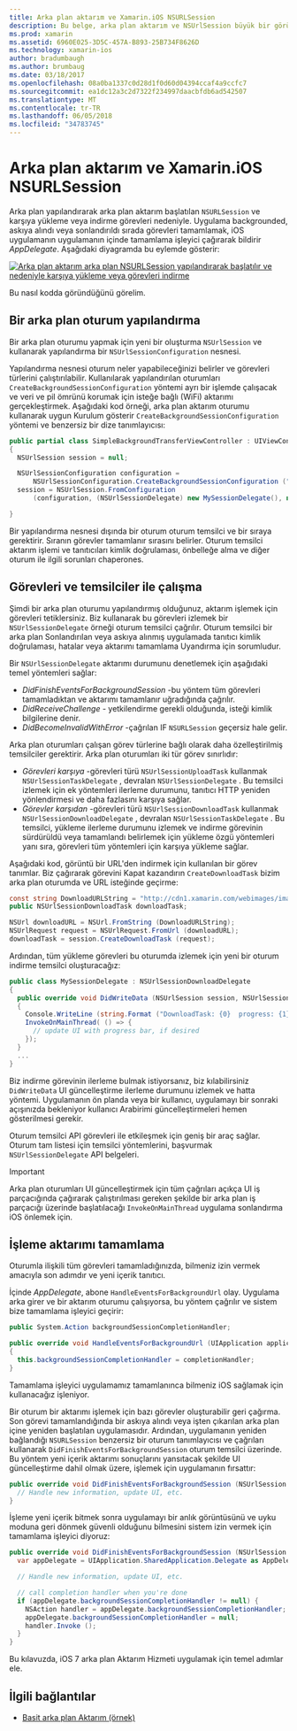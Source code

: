 ```yaml
---
title: Arka plan aktarım ve Xamarin.iOS NSURLSession
description: Bu belge, arka plan aktarım ve NSUrlSession büyük bir görüntü yükleme devre dışı kazandırın ve uygulama arka planda yerleştirildiğinde, yükleme devam etmek için nasıl kullanılacağını gösteren bir kılavuz sağlar.
ms.prod: xamarin
ms.assetid: 6960E025-3D5C-457A-B893-25B734F8626D
ms.technology: xamarin-ios
author: bradumbaugh
ms.author: brumbaug
ms.date: 03/18/2017
ms.openlocfilehash: 08a0ba1337c0d28d1f0d60d04394ccaf4a9ccfc7
ms.sourcegitcommit: ea1dc12a3c2d7322f234997daacbfdb6ad542507
ms.translationtype: MT
ms.contentlocale: tr-TR
ms.lasthandoff: 06/05/2018
ms.locfileid: "34783745"
---
```

# <a name="background-transfer-and-nsurlsession-in-xamarinios"></a>Arka plan aktarım ve Xamarin.iOS NSURLSession

Arka plan yapılandırarak arka plan aktarım başlatılan `NSURLSession` ve karşıya yükleme veya indirme görevleri nedeniyle. Uygulama backgrounded, askıya alındı veya sonlandırıldı sırada görevleri tamamlamak, iOS uygulamanın uygulamanın içinde tamamlama işleyici çağırarak bildirir *AppDelegate*. Aşağıdaki diyagramda bu eylemde gösterir:

 [![](background-transfer-walkthrough-images/transfer.png "Arka plan aktarım arka plan NSURLSession yapılandırarak başlatılır ve nedeniyle karşıya yükleme veya görevleri indirme")](background-transfer-walkthrough-images/transfer.png#lightbox)

Bu nasıl kodda göründüğünü görelim.

## <a name="configuring-a-background-session"></a>Bir arka plan oturum yapılandırma

Bir arka plan oturumu yapmak için yeni bir oluşturma `NSUrlSession` ve kullanarak yapılandırma bir `NSUrlSessionConfiguration` nesnesi.

Yapılandırma nesnesi oturum neler yapabileceğinizi belirler ve görevleri türlerini çalıştırılabilir.
Kullanılarak yapılandırılan oturumları `CreateBackgroundSessionConfiguration` yöntemi ayrı bir işlemde çalışacak ve veri ve pil ömrünü korumak için isteğe bağlı (WiFi) aktarımı gerçekleştirmek.
Aşağıdaki kod örneği, arka plan aktarım oturumu kullanarak uygun Kurulum gösterir `CreateBackgroundSessionConfiguration` yöntemi ve benzersiz bir dize tanımlayıcısı:

```csharp
public partial class SimpleBackgroundTransferViewController : UIViewController
{
  NSUrlSession session = null;

  NSUrlSessionConfiguration configuration =
      NSUrlSessionConfiguration.CreateBackgroundSessionConfiguration ("com.SimpleBackgroundTransfer.BackgroundSession");
  session = NSUrlSession.FromConfiguration
      (configuration, (NSUrlSessionDelegate) new MySessionDelegate(), new NSOperationQueue());

}
```

Bir yapılandırma nesnesi dışında bir oturum oturum temsilci ve bir sıraya gerektirir.
Sıranın görevler tamamlanır sırasını belirler. Oturum temsilci aktarım işlemi ve tanıtıcıları kimlik doğrulaması, önbelleğe alma ve diğer oturum ile ilgili sorunları chaperones.

## <a name="working-with-tasks-and-delegates"></a>Görevleri ve temsilciler ile çalışma

Şimdi bir arka plan oturumu yapılandırmış olduğunuz, aktarım işlemek için görevleri tetiklersiniz. Biz kullanarak bu görevleri izlemek bir `NSUrlSessionDelegate` örneği oturum temsilci çağrılır. Oturum temsilci bir arka plan Sonlandırılan veya askıya alınmış uygulamada tanıtıcı kimlik doğrulaması, hatalar veya aktarımı tamamlama Uyandırma için sorumludur.

Bir `NSUrlSessionDelegate` aktarımı durumunu denetlemek için aşağıdaki temel yöntemleri sağlar:

-  *DidFinishEventsForBackgroundSession* -bu yöntem tüm görevleri tamamladıktan ve aktarımı tamamlanır uğradığında çağrılır.
-  *DidReceiveChallenge* - yetkilendirme gerekli olduğunda, isteği kimlik bilgilerine denir.
-  *DidBecomeInvalidWithError* -çağrılan IF `NSURLSession` geçersiz hale gelir.


Arka plan oturumları çalışan görev türlerine bağlı olarak daha özelleştirilmiş temsilciler gerektirir. Arka plan oturumları iki tür görev sınırlıdır:

-  *Görevleri karşıya* -görevleri türü `NSUrlSessionUploadTask` kullanmak `NSUrlSessionTaskDelegate` , devralan `NSUrlSessionDelegate` . Bu temsilci izlemek için ek yöntemleri ilerleme durumunu, tanıtıcı HTTP yeniden yönlendirmesi ve daha fazlasını karşıya sağlar.
-  *Görevler karşıdan* -görevleri türü `NSUrlSessionDownloadTask` kullanmak `NSUrlSessionDownloadDelegate` , devralan `NSUrlSessionTaskDelegate` . Bu temsilci, yükleme ilerleme durumunu izlemek ve indirme görevinin sürdürüldü veya tamamlandı belirlemek için yükleme özgü yöntemleri yanı sıra, görevleri tüm yöntemleri için karşıya yükleme sağlar.


Aşağıdaki kod, görüntü bir URL'den indirmek için kullanılan bir görev tanımlar. Biz çağırarak görevini Kapat kazandırın `CreateDownloadTask` bizim arka plan oturumda ve URL isteğinde geçirme:

```csharp
const string DownloadURLString = "http://cdn1.xamarin.com/webimages/images/xamarin.png";
public NSUrlSessionDownloadTask downloadTask;

NSUrl downloadURL = NSUrl.FromString (DownloadURLString);
NSUrlRequest request = NSUrlRequest.FromUrl (downloadURL);
downloadTask = session.CreateDownloadTask (request);
```

Ardından, tüm yükleme görevleri bu oturumda izlemek için yeni bir oturum indirme temsilci oluşturacağız:

```csharp
public class MySessionDelegate : NSUrlSessionDownloadDelegate
{
  public override void DidWriteData (NSUrlSession session, NSUrlSessionDownloadTask downloadTask, long bytesWritten, long totalBytesWritten, long totalBytesExpectedToWrite)
  {
    Console.WriteLine (string.Format ("DownloadTask: {0}  progress: {1}", downloadTask, progress));
    InvokeOnMainThread( () => {
      // update UI with progress bar, if desired
    });
  }
  ...
}
```

Biz indirme görevinin ilerleme bulmak istiyorsanız, biz kılabilirsiniz `DidWriteData` UI güncelleştirme ilerleme durumunu izlemek ve hatta yöntemi. Uygulamanın ön planda veya bir kullanıcı, uygulamayı bir sonraki açışınızda bekleniyor kullanıcı Arabirimi güncelleştirmeleri hemen gösterilmesi gerekir.

Oturum temsilci API görevleri ile etkileşmek için geniş bir araç sağlar. Oturum tam listesi için temsilci yöntemlerini, başvurmak `NSUrlSessionDelegate` API belgeleri.

> [!IMPORTANT]
> Arka plan oturumları UI güncelleştirmek için tüm çağrıları açıkça UI iş parçacığında çağırarak çalıştırılması gereken şekilde bir arka plan iş parçacığı üzerinde başlatılacağı `InvokeOnMainThread` uygulama sonlandırma iOS önlemek için. 


## <a name="handling-transfer-completion"></a>İşleme aktarımı tamamlama

Oturumla ilişkili tüm görevleri tamamladığınızda, bilmeniz izin vermek amacıyla son adımdır ve yeni içerik tanıtıcı.

İçinde *AppDelegate*, abone `HandleEventsForBackgroundUrl` olay. Uygulama arka girer ve bir aktarım oturumu çalışıyorsa, bu yöntem çağrılır ve sistem bize tamamlama işleyici geçirir:

```csharp
public System.Action backgroundSessionCompletionHandler;

public override void HandleEventsForBackgroundUrl (UIApplication application, string sessionIdentifier, System.Action completionHandler)
{
  this.backgroundSessionCompletionHandler = completionHandler;
}
```

Tamamlama işleyici uygulamamız tamamlanınca bilmeniz iOS sağlamak için kullanacağız işleniyor.

Bir oturum bir aktarımı işlemek için bazı görevler oluşturabilir geri çağırma. Son görevi tamamlandığında bir askıya alındı veya işten çıkarılan arka plan içine yeniden başlatılan uygulamasıdır. Ardından, uygulamanın yeniden bağlandığı `NSURLSession` benzersiz bir oturum tanımlayıcısı ve çağrıları kullanarak `DidFinishEventsForBackgroundSession` oturum temsilci üzerinde. Bu yöntem yeni içerik aktarımı sonuçlarını yansıtacak şekilde UI güncelleştirme dahil olmak üzere, işlemek için uygulamanın fırsattır:

```csharp
public override void DidFinishEventsForBackgroundSession (NSUrlSession session) {
  // Handle new information, update UI, etc.
}
```

İşleme yeni içerik bitmek sonra uygulamayı bir anlık görüntüsünü ve uyku moduna geri dönmek güvenli olduğunu bilmesini sistem izin vermek için tamamlama işleyici diyoruz:

```csharp
public override void DidFinishEventsForBackgroundSession (NSUrlSession session) {
  var appDelegate = UIApplication.SharedApplication.Delegate as AppDelegate;

  // Handle new information, update UI, etc.

  // call completion handler when you're done
  if (appDelegate.backgroundSessionCompletionHandler != null) {
    NSAction handler = appDelegate.backgroundSessionCompletionHandler;
    appDelegate.backgroundSessionCompletionHandler = null;
    handler.Invoke ();
  }
}
```

Bu kılavuzda, iOS 7 arka plan Aktarım Hizmeti uygulamak için temel adımlar ele.



## <a name="related-links"></a>İlgili bağlantılar

- [Basit arka plan Aktarım (örnek)](https://developer.xamarin.com/samples/monotouch/SimpleBackgroundTransfer/)
